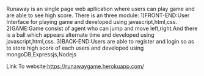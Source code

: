Runaway is an single page web apllication where users can play game and are able to see high score.
There is an three module:
1)FRONT-END:User Interface for playing game and developed using javascript,html,css.
2)GAME:Game consist of agent who can jump and move left,right.And there is a ball which appears alternate time and developed using javascript,html,css.
3)BACK-END:Users are able to register and login so as to store high score of each users and developed using mongoDB,Expressjs,Nodejs

Link To website:https://runawaygame.herokuapp.com/
